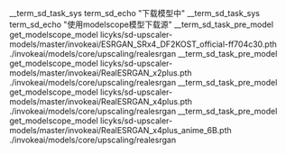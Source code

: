 __term_sd_task_sys term_sd_echo "下载模型中"
__term_sd_task_sys term_sd_echo "使用modelscope模型下载源"
__term_sd_task_pre_model get_modelscope_model licyks/sd-upscaler-models/master/invokeai/ESRGAN_SRx4_DF2KOST_official-ff704c30.pth ./invokeai/models/core/upscaling/realesrgan
__term_sd_task_pre_model get_modelscope_model licyks/sd-upscaler-models/master/invokeai/RealESRGAN_x2plus.pth ./invokeai/models/core/upscaling/realesrgan
__term_sd_task_pre_model get_modelscope_model licyks/sd-upscaler-models/master/invokeai/RealESRGAN_x4plus.pth ./invokeai/models/core/upscaling/realesrgan
__term_sd_task_pre_model get_modelscope_model licyks/sd-upscaler-models/master/invokeai/RealESRGAN_x4plus_anime_6B.pth ./invokeai/models/core/upscaling/realesrgan